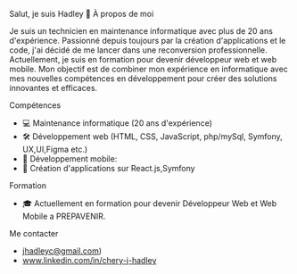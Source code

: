 Salut, je suis Hadley 👋
À propos de moi

Je suis un technicien en maintenance informatique avec plus de 20 ans d'expérience.
Passionné depuis toujours par la création d'applications et le code,
j'ai décidé de me lancer dans une reconversion professionnelle.
Actuellement, je suis en formation pour devenir développeur web et web mobile.
Mon objectif est de combiner mon expérience en informatique avec mes nouvelles
compétences en développement pour créer des solutions innovantes et efficaces.

Compétences

- 💻 Maintenance informatique (20 ans d'expérience)
- 🛠️ Développement web (HTML, CSS, JavaScript, php/mySql, Symfony, UX,UI,Figma etc.)
- 📱 Développement mobile:
- 🔧 Création d'applications sur React.js,Symfony

Formation

- 🎓 Actuellement en formation pour devenir Développeur Web et Web Mobile a PREPAVENIR.

Me contacter

- jhadleyc@gmail.com)
- www.linkedin.com/in/chery-j-hadley 

